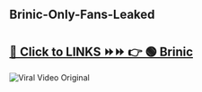 
 ## Brinic-Only-Fans-Leaked

# <h2><a href="https://clipsfans.com/Brinic&ref=git">🔗 Click to LINKS ⏩⏩ 👉 🟢 Brinic </a></h2>

<a href="https://clipsfans.com/Brinic&ref=git" rel="nofollow" data-target="animated-image.originalLink"><img src="https://i.ibb.co.com/xMMVF88/686577567.gif" alt="Viral Video Original" style="max-width: 100%; display: inline-block;" data-target="animated-image.originalImage"></a>
